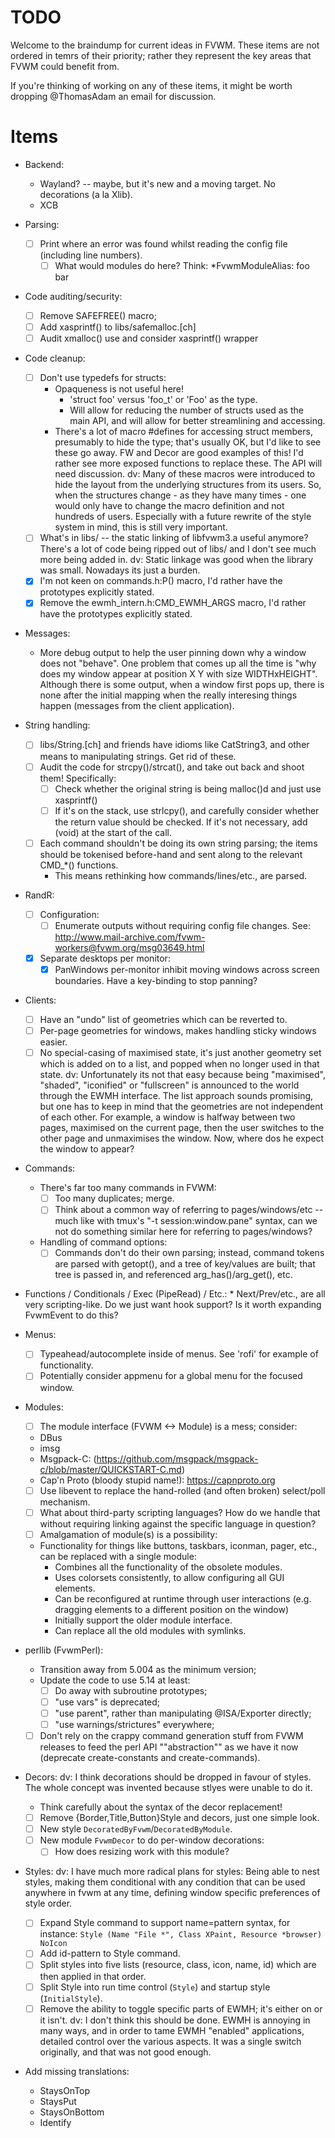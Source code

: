 TODO
====

Welcome to the braindump for current ideas in FVWM.  These items are not
ordered in temrs of their priority; rather they represent the key areas that
FVWM could benefit from.

If you're thinking of working on any of these items, it might be worth
dropping @ThomasAdam an email for discussion.

Items
=====

* Backend:
	* Wayland? -- maybe, but it's new and a moving target.  No decorations (a
	  la Xlib).
	* XCB

* Parsing:
    * [ ] Print where an error was found whilst reading the config file
      (including line numbers).
        * [ ] What would modules do here?  Think:  *FvwmModuleAlias: foo bar

* Code auditing/security:
    * [ ] Remove SAFEFREE() macro;
    * [ ] Add xasprintf() to libs/safemalloc.[ch]
    * [ ] Audit xmalloc() use and consider xasprintf() wrapper

* Code cleanup:
    * [ ] Don't use typedefs for structs:
        * Opaqueness is not useful here!
            * 'struct foo' versus 'foo_t' or 'Foo' as the type.
            * Will allow for reducing the number of structs used as the main
              API, and will allow for better streamlining and accessing.
        * There's a lot of macro #defines for accessing struct members,
          presumably to hide the type; that's usually OK, but I'd like to
          see these go away.  FW and Decor are good examples of this!  I'd
          rather see more exposed functions to replace these.  The API will
          need discussion.
          dv: Many of these macros were introduced to hide the layout from the
              underlying structures from its users.  So, when the structures
              change - as they have many times - one would only have to change
              the macro definition and not hundreds of users.  Especially with
              a future rewrite of the style system in mind, this is still very
              important.
    * [ ] What's in libs/ -- the static linking of libfvwm3.a useful anymore?
      There's a lot of code being ripped out of libs/ and I don't see much
      more being added in.
      dv: Static linkage was good when the library was small.  Nowadays its
          just a burden.
    * [X] I'm not keen on commands.h:P() macro, I'd rather have the prototypes
      explicitly stated.
    * [X] Remove the ewmh_intern.h:CMD_EWMH_ARGS macro, I'd rather have the
      prototypes explicitly stated.

* Messages:
    * More debug output to help the user pinning down why a window does not
      "behave".  One problem that comes up all the time is "why does my window
      appear at position X Y with size WIDTHxHEIGHT".  Although there is some
      output, when a window first pops up, there is none after the initial
      mapping when the really interesing things happen (messages from the client
      application).

* String handling:
    * [ ] libs/String.[ch] and friends have idioms like CatString3, and
      other means to manipulating strings.  Get rid of these.
    * [ ]  Audit the code for strcpy()/strcat(), and take out back and shoot
      them!  Specifically:
        * [ ] Check whether the original string is being malloc()d and just use
          xasprintf()
        * [ ]  If it's on the stack, use strlcpy(), and carefully consider
          whether the return value should be checked.  If it's not
          necessary, add (void) at the start of the call.
    * [ ]  Each command shouldn't be doing its own string parsing; the items
      should be tokenised before-hand and sent along to the relevant CMD_*()
      functions.
        - This means rethinking how commands/lines/etc., are parsed.

* RandR:
    * [ ] Configuration:
        * [ ] Enumerate outputs without requiring config file changes.  See:
            http://www.mail-archive.com/fvwm-workers@fvwm.org/msg03649.html
    * [X] Separate desktops per monitor:
	    * [X] PanWindows per-monitor inhibit moving windows across screen
	      boundaries.  Have a key-binding to stop panning?

* Clients:
    * [ ] Have an "undo" list of geometries which can be reverted to.
    * [ ] Per-page geometries for windows, makes handling sticky windows easier.
    * [ ] No special-casing of maximised state, it's just another geometry set
      which is added on to a list, and popped when no longer used in that
      state.
      dv: Unfortunately its not that easy because being "maximised", "shaded",
          "iconified" or "fullscreen" is announced to the world through the EWMH
          interface.  The list approach sounds promising, but one has to keep in
          mind that the geometries are not independent of each other.   For
          example, a window is halfway between two pages, maximised on the
          current page, then the user switches to the other page and
          unmaximises the window.  Now, where dos he expect the window to
          appear?

* Commands:
    * There's far too many commands in FVWM:
        * [ ] Too many duplicates; merge.
        * [ ] Think about a common way of referring to pages/windows/etc -- much
          like with tmux's "-t session:window.pane" syntax, can we not do
          something similar here for referring to pages/windows?
	* Handling of command options:
		* [ ] Commands don't do their own parsing; instead, command
		tokens are parsed with getopt(), and a tree of key/values are
		built; that tree is passed in, and referenced
		arg_has()/arg_get(), etc.

* Functions / Conditionals / Exec (PipeRead) / Etc.:
        * Next/Prev/etc., are all very scripting-like.  Do we just want hook
          support?  Is it worth expanding FvwmEvent to do this?

* Menus:
	* [ ] Typeahead/autocomplete inside of menus.  See 'rofi' for example of
	  functionality.
	* [ ] Potentially consider appmenu for a global menu for the focused
	  window.

* Modules:
    * [ ] The module interface (FVWM <-> Module) is a mess; consider:
	* DBus
	* imsg
	* Msgpack-C:
	  (https://github.com/msgpack/msgpack-c/blob/master/QUICKSTART-C.md)
	* Cap'n Proto (bloody stupid name!): https://capnproto.org
    * [ ] Use libevent to replace the hand-rolled (and often broken) select/poll
	  mechanism.
    * [ ] What about third-party scripting languages?  How do we handle that
      without requiring linking against the specific language in question?
    * [ ] Amalgamation of module(s) is a possibility:
	* Functionality for things like buttons, taskbars, iconman, pager,
	  etc., can be replaced with a single module:
		* Combines all the functionality of the obsolete modules.
		* Uses colorsets consistently, to allow configuring all GUI
		  elements.
		* Can be reconfigured at runtime through user interactions (e.g.
		  dragging elements to a different position on the window)
		* Initially support the older module interface.
		* Can replace all the old modules with symlinks.

* perllib (FvwmPerl):
	* Transition away from 5.004 as the minimum version;
	* Update the code to use 5.14 at least:
        - [ ] Do away with subroutine prototypes;
        - [ ] "use vars" is deprecated;
        - [ ] "use parent", rather than manipulating @ISA/Exporter directly;
        - [ ] "use warnings/strictures" everywhere;
	* [ ] Don't rely on the crappy command generation stuff from FVWM releases to feed
	  the perl API ""abstraction"" as we have it now (deprecate create-constants
	  and create-commands).

* Decors:
        dv: I think decorations should be dropped in favour of styles.  The
            whole concept was invented because stlyes were unable to do it.
	* Think carefully about the syntax of the decor replacement!
	* [ ] Remove {Border,Title,Button}Style and decors, just one simple look.
	* [ ] New style `DecoratedByFvwm`/`DecoratedByModule`.
	* [ ] New module `FvwmDecor` to do per-window decorations:
		* [ ] How does resizing work with this module?

* Styles:
        dv: I have much more radical plans for styles:  Being able to nest
            styles, making them conditional with any condition that can be used
            anywhere in fvwm at any time, defining window specific preferences
            of style order.
	* [ ] Expand Style command to support name=pattern syntax, for instance:
	  `Style (Name "File *", Class XPaint, Resource *browser) NoIcon`
	* [ ] Add id-pattern to Style command.
	* [ ] Split styles into five lists (resource, class, icon, name, id) which are
	  then applied in that order.
	* [ ] Split Style into run time control (`Style`) and startup style
	  (`InitialStyle`).
	* [ ] Remove the ability to toggle specific parts of EWMH; it's either on
	  or it isn't.
          dv: I don't think this should be done.  EWMH is annoying in many ways,
              and in order to tame EWMH "enabled" applications, detailed
              control over the various aspects.  It was a single switch
              originally, and that was not good enough.

* Add missing translations:
	- StaysOnTop
	- StaysPut
	- StaysOnBottom
	- Identify
